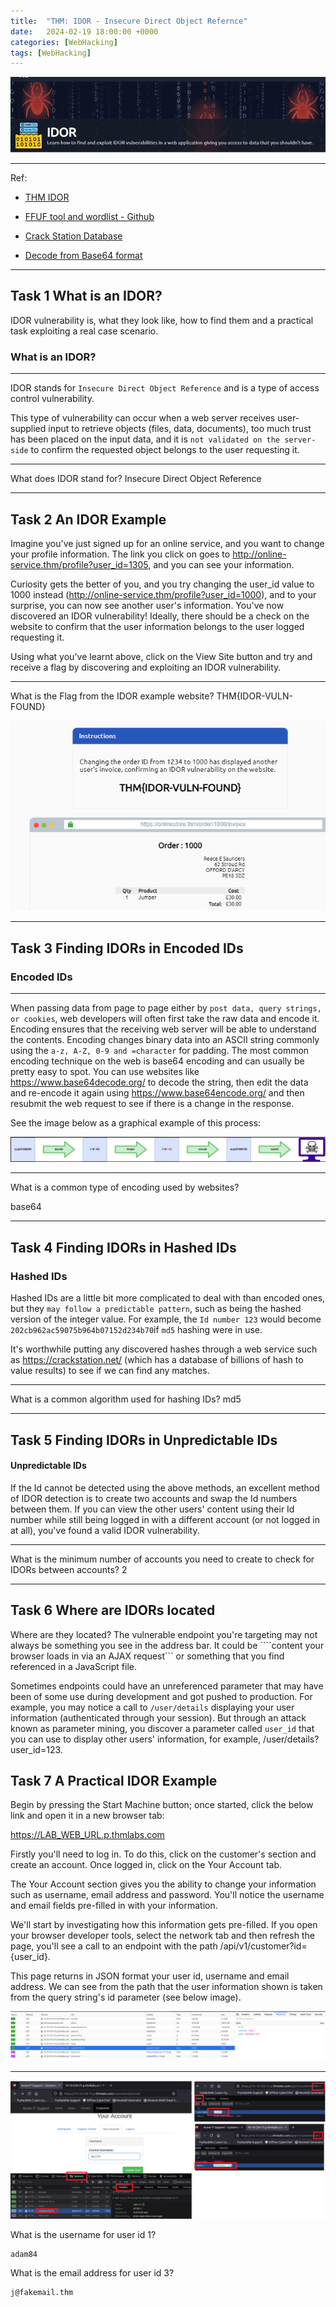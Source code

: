 ```yaml
---
title:  "THM: IDOR - Insecure Direct Object Refernce"
date:   2024-02-19 18:00:00 +0000
categories: [WebHacking]
tags: [WebHacking]
---
```


![image](/assets/img/IDOR.png)

---
Ref: 

- [THM IDOR](https://tryhackme.com/room/idor)

- [FFUF tool and wordlist - Github](https://github.com/ffuf/ffuf)

- [Crack Station Database](https://crackstation.net/)

- [Decode from Base64 format](https://www.base64decode.org/)


---
Task 1  What is an IDOR?
---

IDOR vulnerability is, what they look like, how to find them and a practical task exploiting a real case scenario.

### What is an IDOR?
---
IDOR stands for ```Insecure Direct Object Reference``` and is a type of access control vulnerability.

This type of vulnerability can occur when a web server receives user-supplied input to retrieve objects (files, data, documents), too much trust has been placed on the input data, and it is ```not validated on the server-side``` to confirm the requested object belongs to the user requesting it.

---

What does IDOR stand for?
Insecure Direct Object Reference 

---

Task 2  An IDOR Example
---

Imagine you've just signed up for an online service, and you want to change your profile information. The link you click on goes to http://online-service.thm/profile?user_id=1305, and you can see your information.

Curiosity gets the better of you, and you try changing the user_id value to 1000 instead (http://online-service.thm/profile?user_id=1000), and to your surprise, you can now see another user's information. You've now discovered an IDOR vulnerability! Ideally, there should be a check on the website to confirm that the user information belongs to the user logged requesting it.

Using what you've learnt above, click on the View Site button and try and receive a flag by discovering and exploiting an IDOR vulnerability.

---

What is the Flag from the IDOR example website?
THM{IDOR-VULN-FOUND}

![image](/assets/img/IDOR01.png)

---

Task 3  Finding IDORs in Encoded IDs
---
### Encoded IDs
---
When passing data from page to page either by ```post data, query strings, or cookies```, web developers will often first take the raw data and encode it. Encoding ensures that the receiving web server will be able to understand the contents. Encoding changes binary data into an ASCII string commonly using the ```a-z, A-Z, 0-9 and =character``` for padding. The most common encoding technique on the web is base64 encoding and can usually be pretty easy to spot. You can use websites like https://www.base64decode.org/ to decode the string, then edit the data and re-encode it again using https://www.base64encode.org/ and then resubmit the web request to see if there is a change in the response.

See the image below as a graphical example of this process:

![image](/assets/img/IDOR02.png)

---

What is a common type of encoding used by websites? 

base64

---

Task 4  Finding IDORs in Hashed IDs
---
### Hashed IDs

Hashed IDs are a little bit more complicated to deal with than encoded ones, but they ```may follow a predictable pattern```, such as being the hashed version of the integer value. For example, the ```Id number 123``` would become ```202cb962ac59075b964b07152d234b70```if ```md5``` hashing were in use.



It's worthwhile putting any discovered hashes through a web service such as https://crackstation.net/ (which has a database of billions of hash to value results) to see if we can find any matches.

---


What is a common algorithm used for hashing IDs?
md5

---

Task 5  Finding IDORs in Unpredictable IDs
---
#### Unpredictable IDs
If the Id cannot be detected using the above methods, an excellent method of IDOR detection is to create two accounts and swap the Id numbers between them. If you can view the other users' content using their Id number while still being logged in with a different account (or not logged in at all), you've found a valid IDOR vulnerability.

---

What is the minimum number of accounts you need to create to check for IDORs between accounts?
2

---

Task 6  Where are IDORs located
---
Where are they located?
The vulnerable endpoint you're targeting may not always be something you see in the address bar. It could be ````content your browser loads in via an AJAX request``` or something that you find referenced in a JavaScript file. 



Sometimes endpoints could have an unreferenced parameter that may have been of some use during development and got pushed to production. For example, you may notice a call to ```/user/details``` displaying your user information (authenticated through your session). But through an attack known as parameter mining, you discover a parameter called ```user_id``` that you can use to display other users' information, for example, /user/details?user_id=123.

Task 7  A Practical IDOR Example
---

Begin by pressing the Start Machine button; once started, click the below link and open it in a new browser tab:



https://LAB_WEB_URL.p.thmlabs.com



Firstly you'll need to log in. To do this, click on the customer's section and create an account. Once logged in, click on the Your Account tab. 



The Your Account section gives you the ability to change your information such as username, email address and password. You'll notice the username and email fields pre-filled in with your information.  



We'll start by investigating how this information gets pre-filled. If you open your browser developer tools, select the network tab and then refresh the page, you'll see a call to an endpoint with the path /api/v1/customer?id={user_id}.



This page returns in JSON format your user id, username and email address. We can see from the path that the user information shown is taken from the query string's id parameter (see below image).

![image](/assets/img/IDOR03.png)

---

![image](/assets/img/IDOR04.png)


What is the username for user id 1?
```
adam84
```
What is the email address for user id 3?
```
j@fakemail.thm
```